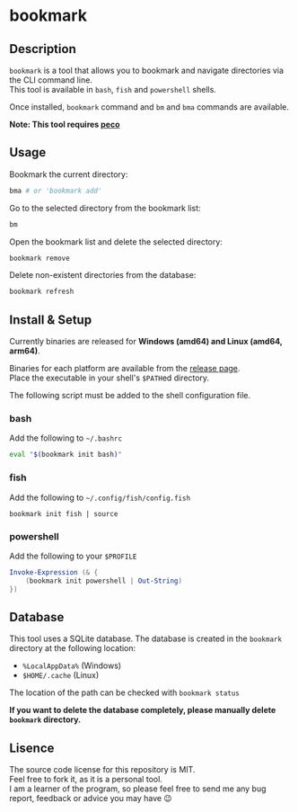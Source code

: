 # bookmark

## Description

`bookmark` is a tool that allows you to bookmark and navigate directories via the CLI command line.  
This tool is available in `bash`, `fish` and `powershell` shells.

Once installed, `bookmark` command and `bm` and `bma` commands are available.

**Note: This tool requires [peco](https://github.com/peco/peco)**

## Usage

Bookmark the current directory:

```bash
bma # or 'bookmark add'
```

Go to the selected directory from the bookmark list:

```bash
bm
```

Open the bookmark list and delete the selected directory:

```bash
bookmark remove
```

Delete non-existent directories from the database:

```bash
bookmark refresh
```

## Install & Setup

Currently binaries are released for **Windows (amd64) and Linux (amd64, arm64)**.

Binaries for each platform are available from the [release page](https://github.com/kawana77b/bookmark/releases).  
Place the executable in your shell's `$PATH`ed directory.

The following script must be added to the shell configuration file.

### bash

Add the following to `~/.bashrc`

```bash
eval "$(bookmark init bash)"
```

### fish

Add the following to `~/.config/fish/config.fish`

```fish
bookmark init fish | source
```

### powershell

Add the following to your `$PROFILE`

```powershell
Invoke-Expression (& {
    (bookmark init powershell | Out-String)
})
```

## Database

This tool uses a SQLite database. The database is created in the `bookmark` directory at the following location:

- `%LocalAppData%` (Windows)
- `$HOME/.cache` (Linux)

The location of the path can be checked with `bookmark status`

**If you want to delete the database completely, please manually delete `bookmark` directory.**

## Lisence

The source code license for this repository is MIT.  
Feel free to fork it, as it is a personal tool.  
I am a learner of the program, so please feel free to send me any bug report, feedback or advice you may have :wink:
